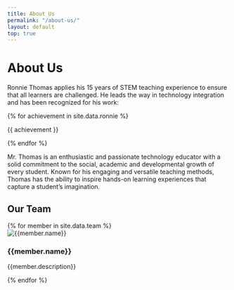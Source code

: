 ```yaml
---
title: About Us
permalink: "/about-us/"
layout: default
top: true
---
```

<div class = 'overview fulls'>
  <div class = 'flex-in overlay'>
    <div class = 'tripple'>
      <h1>About Us</h1>
    </div>
  </div>
</div>
<div class = 'dull flex-in'>
  <div class = 'child tripple'>
     <p>Ronnie Thomas applies his 15 years of STEM teaching experience to ensure that all learners are challenged. He leads the way in technology integration and has been recognized for his work:</p>
    <div class = 'left links'>
     {% for achievement in site.data.ronnie %}
     <p><i class = 'icon icon-check point'></i><span class = 'point'>{{ achievement }}</span></p>
    {% endfor %}
    </div>
    <p> Mr. Thomas is an enthusiastic and passionate technology educator with a solid commitment to the social, academic and developmental growth of every student. Known for his engaging and versatile teaching methods, Thomas has the ability to inspire hands-on learning experiences that capture a student’s imagination.</p>
  </div>
</div>
<div class = 'bright'>
  <h2>Our Team</h2>
  <div class = 'flex team'>
    {% for member in site.data.team %}
      <div class = 'duo member'>
        <img src = '{{site.baseurl}}/assets/{{member.avatar}}' alt = '{{member.name}}'>
        <h3>{{member.name}}</h3>
        <div class = 'icons'>
          <span><a href = '{{member.linkedin}}' target = '_blank' class = 'linkedin'><i class = 'icon icon-linkedin'></i></a></span>
          <span><a href = '{{member.twitter}}' target = '_blank' class = 'twitter'><i class = 'icon icon-twitter'></i></a></span>
        </div>
        <p class = 'center'>{{member.description}}</p>
      </div> 
    {% endfor %}
  </div>
</div>
